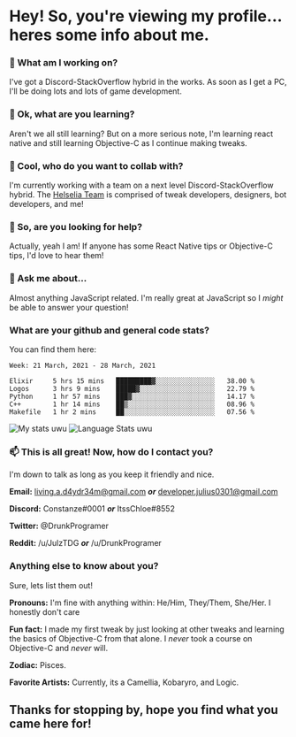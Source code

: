 # Hey! So, you're viewing my profile... heres some info about me.

### 🔭 What am I working on?
I've got a Discord-StackOverflow hybrid in the works. As soon as I get a PC, I'll be doing lots and lots of game development.

### 🌱 Ok, what are you learning?
Aren't we all still learning? But on a more serious note, I'm learning react native and still learning Objective-C as I continue making tweaks.

### 👯 Cool, who do you want to collab with?
I'm currently working with a team on a next level Discord-StackOverflow hybrid. The [Helselia Team](https://github.com/Helselia) is comprised of tweak developers, designers, bot developers, and me!

### 🤔 So, are you looking for help?
Actually, yeah I am! If anyone has some React Native tips or Objective-C tips, I'd love to hear them!

### 💬 Ask me about...
Almost anything JavaScript related. I'm really great at JavaScript so I *might* be able to answer your question!

### What are your github and general code stats?
You can find them here:
<!--START_SECTION:waka-->
```text
Week: 21 March, 2021 - 28 March, 2021

Elixir     5 hrs 15 mins   █████████▓░░░░░░░░░░░░░░░   38.00 % 
Logos      3 hrs 9 mins    █████▓░░░░░░░░░░░░░░░░░░░   22.79 % 
Python     1 hr 57 mins    ███▓░░░░░░░░░░░░░░░░░░░░░   14.17 % 
C++        1 hr 14 mins    ██▒░░░░░░░░░░░░░░░░░░░░░░   08.96 % 
Makefile   1 hr 2 mins     ██░░░░░░░░░░░░░░░░░░░░░░░   07.56 % 
```
<!--END_SECTION:waka-->
![My stats uwu](https://github-readme-stats.vercel.app/api?username=Julz4455&show_icons=true&theme=onedark)
![Language Stats uwu](https://github-readme-stats.vercel.app/api/top-langs/?username=Julz4455&layout=compact)

### 📫 This is all great! Now, how do I contact you?
I'm down to talk as long as you keep it friendly and nice.

**Email:** living.a.d4ydr34m@gmail.com ***or*** developer.julius0301@gmail.com

**Discord:** Constanze#0001 ***or*** ItssChloe#8552

**Twitter:** @DrunkProgramer

**Reddit:** /u/JulzTDG ***or*** /u/DrunkProgramer

### Anything else to know about you?
Sure, lets list them out!

**Pronouns:** I'm fine with anything within: He/Him, They/Them, She/Her. I honestly don't care

**Fun fact:** I made my first tweak by just looking at other tweaks and learning the basics of Objective-C from that alone. I *never* took a course on Objective-C and *never* will.

**Zodiac:** Pisces.

**Favorite Artists:** Currently, its a Camellia, Kobaryro, and Logic.

## Thanks for stopping by, hope you find what you came here for!
